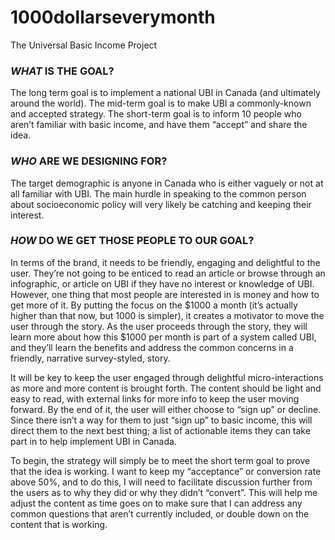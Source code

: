 # 1000dollarseverymonth
The Universal Basic Income Project


### *WHAT* IS THE GOAL?
The long term goal is to implement a national UBI in Canada (and ultimately around the world). The mid-term goal is to make UBI a commonly-known and accepted strategy. The short-term goal is to inform 10 people who aren’t familiar with basic income, and have them “accept” and share the idea.

### *WHO* ARE WE DESIGNING FOR?
The target demographic is anyone in Canada who is either vaguely or not at all familiar with UBI. The main hurdle in speaking to the common person about socioeconomic policy will very likely be catching and keeping their interest.

### *HOW* DO WE GET THOSE PEOPLE TO OUR GOAL?
In terms of the brand, it needs to be friendly, engaging and delightful to the user. They’re not going to be enticed to read an article or browse through an infographic, or article on UBI if they have no interest or knowledge of UBI. However, one thing that most people are interested in is money and how to get more of it. By putting the focus on the $1000 a month (it’s actually higher than that now, but 1000 is simpler), it creates a motivator to move the user through the story. As the user proceeds through the story, they will learn more about how this $1000 per month is part of a system called UBI, and they’ll learn the benefits and address the common concerns in a friendly, narrative survey-styled, story. 

It will be key to keep the user engaged through delightful micro-interactions as more and more content is brought forth. The content should be light and easy to read, with external links for more info to keep the user moving forward. By the end of it, the user will either choose to “sign up” or decline. Since there isn’t a way for them to just “sign up” to basic income, this will direct them to the next best thing; a list of actionable items they can take part in to help implement UBI in Canada. 

To begin, the strategy will simply be to meet the short term goal to prove that the idea is working. I want to keep my “acceptance” or conversion rate above 50%, and to do this, I will need to facilitate discussion further from the users as to why they did or why they didn’t “convert”. This will help me adjust the content as time goes on to make sure that I can address any common questions that aren’t currently included, or double down on the content that is working.
